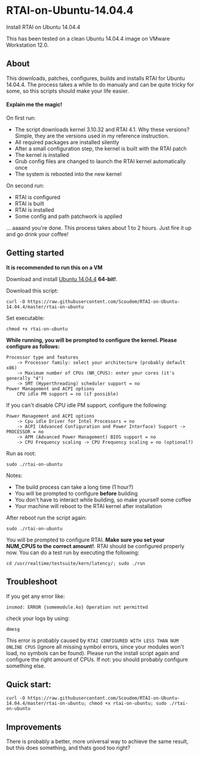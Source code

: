 # RTAI-on-Ubuntu-14.04.4
Install RTAI on Ubuntu 14.04.4

This has been tested on a clean Ubuntu 14.04.4 image on VMware Workstation 12.0.

## About
This downloads, patches, configures, builds and installs RTAI for Ubuntu 14.04.4.
The process takes a while to do manualy and can be quite tricky for some, so this scripts should make your life easier.

#### Explain me the magic!
On first run:
 * The script downloads kernel 3.10.32 and RTAI 4.1. Why these versions? Simple, they are the versions used in my reference instruction.
 * All required packages are installed silently
 * After a small configuration step, the kernel is built with the RTAI patch
 * The kernel is installed
 * Grub config files are changed to launch the RTAI kernel automatically once
 * The system is rebooted into the new kernel

On second run:
 * RTAI is configured
 * RTAI is built
 * RTAI is installed
 * Some config and path patchwork is applied

... aaaand you're done. This process takes about 1 to 2 hours. Just fire it up and go drink your coffee!

## Getting started

**It is recommended to run this on a VM**

Download and install [Ubuntu 14.04.4](http://releases.ubuntu.com/14.04/) **64-bit!**.

Download this script:
```
curl -O https://raw.githubusercontent.com/Scoudem/RTAI-on-Ubuntu-14.04.4/master/rtai-on-ubuntu
```

Set executable:
```
chmod +x rtai-on-ubuntu
```

**While running, you will be prompted to configure the kernel. Please configure as follows:**
```
Processor type and features
    -> Processor family: select your architecture (probably default x86)
    -> Maximum number of CPUs (NR_CPUS): enter your cores (it's generally "4")
    -> SMT (Hyperthreading) scheduler support = no
Power Management and ACPI options
    CPU idle PM support = no (if possible)
```

If you can't disable CPU idle PM support, configure the following:
```
Power Management and ACPI options
    -> Cpu idle Driver for Intel Processors = no
    -> ACPI (Advanced Configuration and Power Interface) Support -> PROCESSOR = no
    -> APM (Advanced Power Management) BIOS support = no
    -> CPU Frequency scaling -> CPU Frequency scaling = no (optional?)
```

Run as root:
```
sudo ./rtai-on-ubuntu
```

Notes:
 * The build process can take a long time (1 hour?)
 * You will be prompted to configure **before** building
 * You don't have to interact while building, so make yourself some coffee
 * Your machine will reboot to the RTAI kernel after installation

After reboot run the script again:
```
sudo ./rtai-on-ubuntu
```

You will be prompted to configure RTAI. **Make sure you set your NUM_CPUS to the correct amount!**. RTAI should be configured properly now. You can do a test run by executing the following:
```
cd /usr/realtime/testsuite/kern/latency/; sudo ./run
```

## Troubleshoot
If you get any error like:
```
insmod: ERROR {somemodule.ko} Operation not permitted
```
check your logs by using:
```
dmesg
```

This error is probably caused by `RTAI CONFIGURED WITH LESS THAN NUM ONLINE CPUS` (ignore all missing symbol errors, since your modules won't load, no symbols can be found). Please run the install script again and configure the right amount of CPUs. If not: you should probably configure something else.

## Quick start:
```
curl -O https://raw.githubusercontent.com/Scoudem/RTAI-on-Ubuntu-14.04.4/master/rtai-on-ubuntu; chmod +x rtai-on-ubuntu; sudo ./rtai-on-ubuntu
```

## Improvements
There is probably a better, more universal way to achieve the same result, but this does something, and thats good too right?
